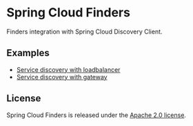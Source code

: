 # Spring Cloud Finders

Finders integration with Spring Cloud Discovery Client.

## Examples

* [Service discovery with loadbalancer](./examples/example-discovery)
* [Service discovery with gateway](./examples/example-gateway)

## License

Spring Cloud Finders is released under the [Apache 2.0 license](./LICENSE).
